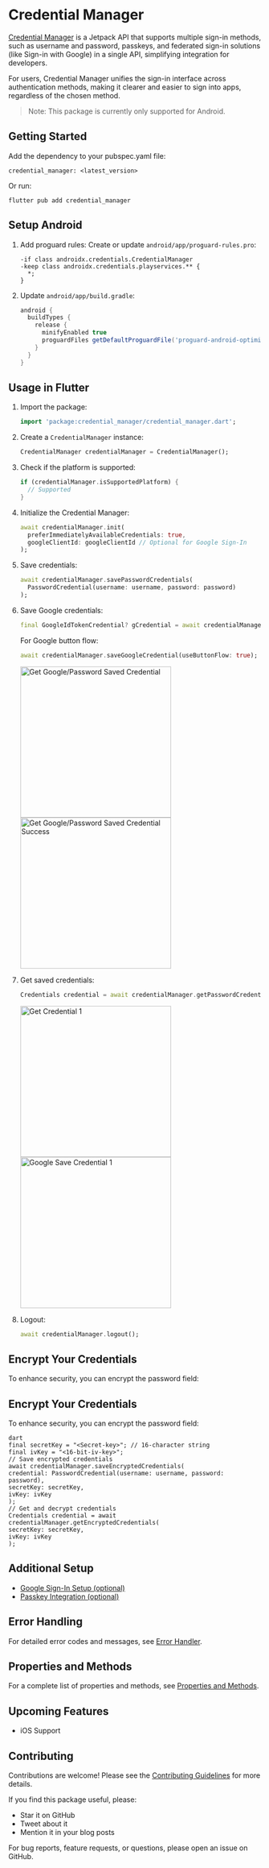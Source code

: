 # Credential Manager

[Credential Manager](https://developer.android.com/jetpack/androidx/releases/credentials) is a Jetpack API that supports multiple sign-in methods, such as username and password, passkeys, and federated sign-in solutions (like Sign-in with Google) in a single API, simplifying integration for developers.

For users, Credential Manager unifies the sign-in interface across authentication methods, making it clearer and easier to sign into apps, regardless of the chosen method.

> Note: This package is currently only supported for Android.

## Getting Started 

Add the dependency to your pubspec.yaml file:

```
credential_manager: <latest_version>

```

Or run:

```
flutter pub add credential_manager
```



## Setup Android

1. Add proguard rules:
   Create or update `android/app/proguard-rules.pro`:

   ```
   -if class androidx.credentials.CredentialManager
   -keep class androidx.credentials.playservices.** {
     *;
   }
   ```

2. Update `android/app/build.gradle`:

   ```gradle
   android {
     buildTypes {
       release {
         minifyEnabled true
         proguardFiles getDefaultProguardFile('proguard-android-optimize.txt'), 'proguard-rules.pro'
       }
     }
   }
   ```

## Usage in Flutter

1. Import the package:

   ```dart
   import 'package:credential_manager/credential_manager.dart';
   ```

2. Create a `CredentialManager` instance:

   ```dart
   CredentialManager credentialManager = CredentialManager();
   ```

3. Check if the platform is supported:

   ```dart
   if (credentialManager.isSupportedPlatform) {
     // Supported
   }
   ```

4. Initialize the Credential Manager:

   ```dart
   await credentialManager.init(
     preferImmediatelyAvailableCredentials: true,
     googleClientId: googleClientId // Optional for Google Sign-In
   );
   ```

5. Save credentials:

   ```dart
   await credentialManager.savePasswordCredentials(
     PasswordCredential(username: username, password: password)
   );
   ```

6. Save Google credentials:

   ```dart
   final GoogleIdTokenCredential? gCredential = await credentialManager.saveGoogleCredential();
   ```

   For Google button flow: 
   ```dart
   await credentialManager.saveGoogleCredential(useButtonFlow: true);
   ```

   <img src="https://i.ibb.co/X2YVw1B/IMG-20240128-164412.jpg" alt="Get Google/Password Saved Credential " width="300" height="300">
   <img src="https://i.ibb.co/HgYkBgM/IMG-20240128-164512.jpg" alt="Get Google/Password Saved Credential Success" width="300" height="300">

7. Get saved credentials:

   ```dart
   Credentials credential = await credentialManager.getPasswordCredentials();
   ```

   <img src="https://i.ibb.co/fCs0kqV/5.jpg" alt="Get Credential 1" width="300" height="300">
   <img src="https://i.ibb.co/KNkgtdV/IMG-20240128-164347.jpg" alt="Google Save Credential 1" width="300" height="300">

8. Logout:

   ```dart
   await credentialManager.logout();
   ```

## Encrypt Your Credentials

To enhance security, you can encrypt the password field:


## Encrypt Your Credentials

To enhance security, you can encrypt the password field:

```
dart
final secretKey = "<Secret-key>"; // 16-character string
final ivKey = "<16-bit-iv-key>";
// Save encrypted credentials
await credentialManager.saveEncryptedCredentials(
credential: PasswordCredential(username: username, password: password),
secretKey: secretKey,
ivKey: ivKey
);
// Get and decrypt credentials
Credentials credential = await credentialManager.getEncryptedCredentials(
secretKey: secretKey,
ivKey: ivKey
);
```

## Additional Setup

- [Google Sign-In Setup (optional)](./google.md)
- [Passkey Integration (optional)](./passkey.md)

## Error Handling

For detailed error codes and messages, see [Error Handler](./errors.md).

## Properties and Methods

For a complete list of properties and methods, see [Properties and Methods](./methods.md).

## Upcoming Features

- iOS Support

## Contributing

Contributions are welcome! Please see the [Contributing Guidelines](CONTRIBUTING.md) for more details.

If you find this package useful, please:
- Star it on GitHub
- Tweet about it
- Mention it in your blog posts

For bug reports, feature requests, or questions, please open an issue on GitHub.


